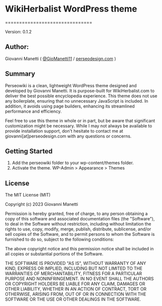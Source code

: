# WikiHerbalist WordPress theme
===============================

Version: 0.1.2

## Author:

Giovanni Manetti ( [@GioManetti11](http://twitter.com/GioManetti11) / [perseodesign.com](http://perseodesign.com) )

## Summary

Perseowiki is a clean, lightweight WordPress theme designed and developed by Giovanni Manetti. It is purpose-built for WikiHerbalist.com to deliver the best possible encyclopedia experience. This theme does not use any boilerplate, ensuring that no unnecessary JavaScript is included. In addition, it avoids using page builders, enhancing its streamlined performance and efficiency.

Feel free to use this theme in whole or in part, but be aware that significant customization might be necessary. While I may not always be available to provide installation support, don't hesitate to contact me at giovanni[at]perseodesign.com with any questions or concerns.

Getting Started
---------------
1. Add the perseowiki folder to your wp-content/themes folder.
2. Activate the theme. WP-Admin > Appearance > Themes

License
---------------

The MIT License (MIT)

Copyright (c) 2023 Giovanni Manetti

Permission is hereby granted, free of charge, to any person obtaining a copy of this software and associated documentation files (the "Software"), to deal in the Software without restriction, including without limitation the rights to use, copy, modify, merge, publish, distribute, sublicense, and/or sell copies of the Software, and to permit persons to whom the Software is furnished to do so, subject to the following conditions:

The above copyright notice and this permission notice shall be included in all copies or substantial portions of the Software.

THE SOFTWARE IS PROVIDED "AS IS", WITHOUT WARRANTY OF ANY KIND, EXPRESS OR IMPLIED, INCLUDING BUT NOT LIMITED TO THE WARRANTIES OF MERCHANTABILITY, FITNESS FOR A PARTICULAR PURPOSE AND NONINFRINGEMENT. IN NO EVENT SHALL THE AUTHORS OR COPYRIGHT HOLDERS BE LIABLE FOR ANY CLAIM, DAMAGES OR OTHER LIABILITY, WHETHER IN AN ACTION OF CONTRACT, TORT OR OTHERWISE, ARISING FROM, OUT OF OR IN CONNECTION WITH THE SOFTWARE OR THE USE OR OTHER DEALINGS IN THE SOFTWARE.
